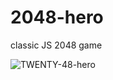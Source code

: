 # 2048-hero
classic JS 2048 game

![TWENTY-48-hero](https://user-images.githubusercontent.com/53198985/152184226-8c31485a-7b2e-43dc-abb1-e5cda6db2b9e.jpg)
